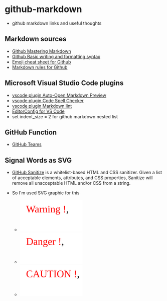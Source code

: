 # github-markdown

- github markdown links and  useful thoughts

## Markdown sources

- [Github Mastering Markdown](https://guides.github.com/features/mastering-markdown)
- [Github Basic writing and formatting syntax](https://help.github.com/articles/basic-writing-and-formatting-syntax/)
- [Emoji cheat sheet for Github](https://www.webpagefx.com/tools/emoji-cheat-sheet/)
- [Markdown rules for Github](https://github.com/DavidAnson/markdownlint/blob/v0.6.4/doc/Rules.md#md007)

## Microsoft Visual Studio Code plugins

- [vscode plugin  Auto-Open Markdown Preview](https://marketplace.visualstudio.com/items?itemName=hnw.vscode-auto-open-markdown-preview)
- [vscode plugin Code Spell Checker](https://marketplace.visualstudio.com/items?itemName=streetsidesoftware.code-spell-checker)
- [vscode plugin Markdown lint](https://marketplace.visualstudio.com/items?itemName=DavidAnson.vscode-markdownlint)
- [EditorConfig for VS Code](https://marketplace.visualstudio.com/items?itemName=EditorConfig.EditorConfig)
- set indent_size = 2 for github markdown nested list

## GitHub Function

- [GitHub Teams](https://help.github.com/articles/about-teams/)

## Signal Words as SVG

- [GitHub Sanitize](https://github.com/rgrove/sanitize/#readme) is a whitelist-based HTML and CSS sanitizer. Given a list of acceptable elements, attributes, and CSS properties, Sanitize will remove all unacceptable HTML and/or CSS from a string.

- So I'm used SVG graphic for this
  - ![Alt text](./signals_words/warning.svg)
  - ![Alt text](./signals_words/danger.svg)
  - ![Alt text](./signals_words/caution.svg)